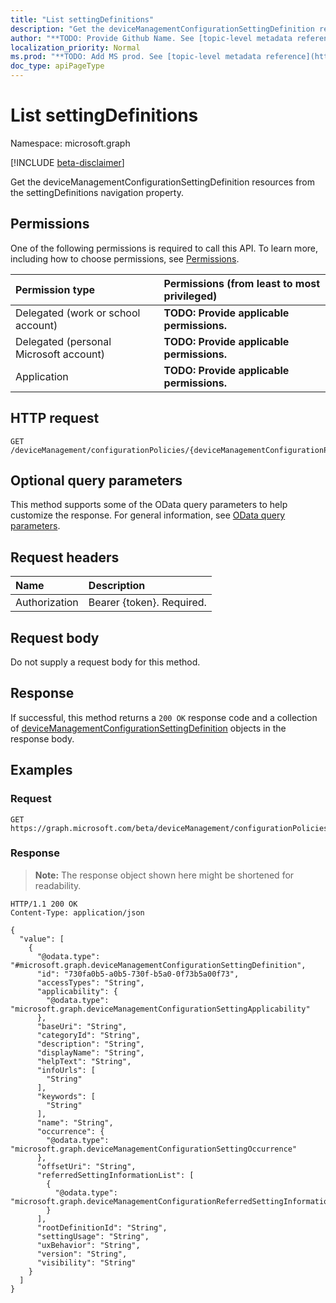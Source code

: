 ```yaml
---
title: "List settingDefinitions"
description: "Get the deviceManagementConfigurationSettingDefinition resources from the settingDefinitions navigation property."
author: "**TODO: Provide Github Name. See [topic-level metadata reference](https://msgo.azurewebsites.net/add/document/guidelines/metadata.html#topic-level-metadata)**"
localization_priority: Normal
ms.prod: "**TODO: Add MS prod. See [topic-level metadata reference](https://msgo.azurewebsites.net/add/document/guidelines/metadata.html#topic-level-metadata)**"
doc_type: apiPageType
---
```


# List settingDefinitions
Namespace: microsoft.graph

[!INCLUDE [beta-disclaimer](../../includes/beta-disclaimer.md)]

Get the deviceManagementConfigurationSettingDefinition resources from the settingDefinitions navigation property.

## Permissions
One of the following permissions is required to call this API. To learn more, including how to choose permissions, see [Permissions](/graph/permissions-reference).

|Permission type|Permissions (from least to most privileged)|
|:---|:---|
|Delegated (work or school account)|**TODO: Provide applicable permissions.**|
|Delegated (personal Microsoft account)|**TODO: Provide applicable permissions.**|
|Application|**TODO: Provide applicable permissions.**|

## HTTP request

<!-- {
  "blockType": "ignored"
}
-->
``` http
GET /deviceManagement/configurationPolicies/{deviceManagementConfigurationPolicyId}/settings/{deviceManagementConfigurationSettingId}/settingDefinitions
```

## Optional query parameters
This method supports some of the OData query parameters to help customize the response. For general information, see [OData query parameters](/graph/query-parameters).

## Request headers
|Name|Description|
|:---|:---|
|Authorization|Bearer {token}. Required.|

## Request body
Do not supply a request body for this method.

## Response

If successful, this method returns a `200 OK` response code and a collection of [deviceManagementConfigurationSettingDefinition](../resources/devicemanagementconfigurationsettingdefinition.md) objects in the response body.

## Examples

### Request
<!-- {
  "blockType": "request",
  "name": "list_devicemanagementconfigurationsettingdefinition"
}
-->
``` http
GET https://graph.microsoft.com/beta/deviceManagement/configurationPolicies/{deviceManagementConfigurationPolicyId}/settings/{deviceManagementConfigurationSettingId}/settingDefinitions
```


### Response
>**Note:** The response object shown here might be shortened for readability.
<!-- {
  "blockType": "response",
  "truncated": true,
  "@odata.type": "Collection(microsoft.graph.deviceManagementConfigurationSettingDefinition)"
}
-->
``` http
HTTP/1.1 200 OK
Content-Type: application/json

{
  "value": [
    {
      "@odata.type": "#microsoft.graph.deviceManagementConfigurationSettingDefinition",
      "id": "730fa0b5-a0b5-730f-b5a0-0f73b5a00f73",
      "accessTypes": "String",
      "applicability": {
        "@odata.type": "microsoft.graph.deviceManagementConfigurationSettingApplicability"
      },
      "baseUri": "String",
      "categoryId": "String",
      "description": "String",
      "displayName": "String",
      "helpText": "String",
      "infoUrls": [
        "String"
      ],
      "keywords": [
        "String"
      ],
      "name": "String",
      "occurrence": {
        "@odata.type": "microsoft.graph.deviceManagementConfigurationSettingOccurrence"
      },
      "offsetUri": "String",
      "referredSettingInformationList": [
        {
          "@odata.type": "microsoft.graph.deviceManagementConfigurationReferredSettingInformation"
        }
      ],
      "rootDefinitionId": "String",
      "settingUsage": "String",
      "uxBehavior": "String",
      "version": "String",
      "visibility": "String"
    }
  ]
}
```

